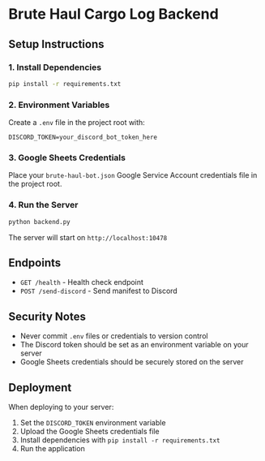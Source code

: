 # Brute Haul Cargo Log Backend

## Setup Instructions

### 1. Install Dependencies
```bash
pip install -r requirements.txt
```

### 2. Environment Variables
Create a `.env` file in the project root with:
```
DISCORD_TOKEN=your_discord_bot_token_here
```

### 3. Google Sheets Credentials
Place your `brute-haul-bot.json` Google Service Account credentials file in the project root.

### 4. Run the Server
```bash
python backend.py
```

The server will start on `http://localhost:10478`

## Endpoints

- `GET /health` - Health check endpoint
- `POST /send-discord` - Send manifest to Discord

## Security Notes

- Never commit `.env` files or credentials to version control
- The Discord token should be set as an environment variable on your server
- Google Sheets credentials should be securely stored on the server

## Deployment

When deploying to your server:
1. Set the `DISCORD_TOKEN` environment variable
2. Upload the Google Sheets credentials file
3. Install dependencies with `pip install -r requirements.txt`
4. Run the application
